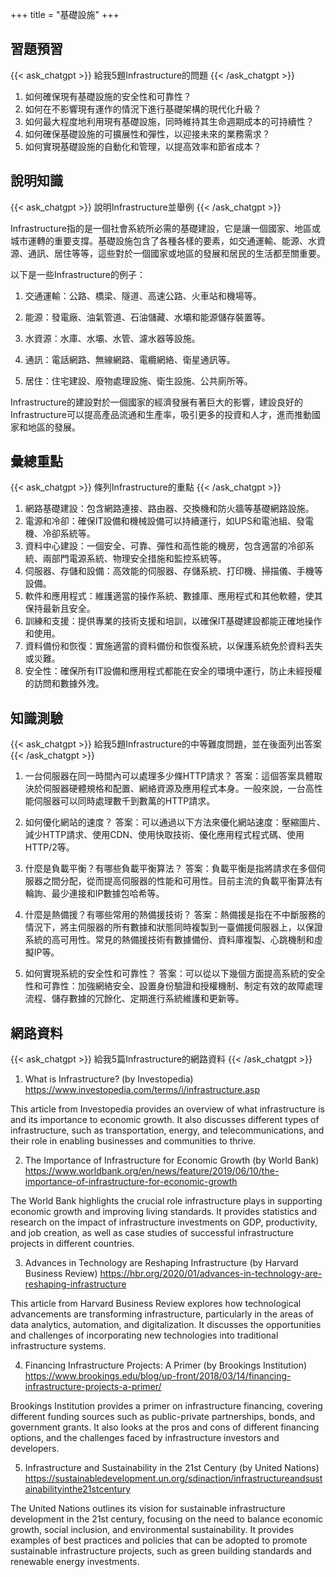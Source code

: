 +++
title = "基礎設施"
+++
## 習題預習
{{< ask_chatgpt >}}
給我5題Infrastructure的問題
{{< /ask_chatgpt >}}



1. 如何確保現有基礎設施的安全性和可靠性？
2. 如何在不影響現有運作的情況下進行基礎架構的現代化升級？
3. 如何最大程度地利用現有基礎設施，同時維持其生命週期成本的可持續性？
4. 如何確保基礎設施的可擴展性和彈性，以迎接未來的業務需求？
5. 如何實現基礎設施的自動化和管理，以提高效率和節省成本？   

## 說明知識
{{< ask_chatgpt >}}
說明Infrastructure並舉例
{{< /ask_chatgpt >}}



Infrastructure指的是一個社會系統所必需的基礎建設，它是讓一個國家、地區或城市運轉的重要支撐。基礎設施包含了各種各樣的要素，如交通運輸、能源、水資源、通訊、居住等等，這些對於一個國家或地區的發展和居民的生活都至關重要。

以下是一些Infrastructure的例子：

1. 交通運輸：公路、橋梁、隧道、高速公路、火車站和機場等。

2. 能源：發電廠、油氣管道、石油儲藏、水壩和能源儲存裝置等。

3. 水資源：水庫、水壩、水管、濾水器等設施。

4. 通訊：電話網路、無線網路、電纜網絡、衛星通訊等。

5. 居住：住宅建設、廢物處理設施、衛生設施、公共廁所等。

Infrastructure的建設對於一個國家的經濟發展有著巨大的影響，建設良好的Infrastructure可以提高產品流通和生產率，吸引更多的投資和人才，進而推動國家和地區的發展。   

## 彙總重點
{{< ask_chatgpt >}}
條列Infrastructure的重點
{{< /ask_chatgpt >}}



1. 網路基礎建設：包含網路連接、路由器、交換機和防火牆等基礎網路設施。
2. 電源和冷卻：確保IT設備和機械設備可以持續運行，如UPS和電池組、發電機、冷卻系統等。
3. 資料中心建設：一個安全、可靠、彈性和高性能的機房，包含適當的冷卻系統、兩部門電源系統、物理安全措施和監控系統等。
4. 伺服器、存儲和設備：高效能的伺服器、存儲系統、打印機、掃描儀、手機等設備。
5. 軟件和應用程式：維護適當的操作系統、數據庫、應用程式和其他軟體，使其保持最新且安全。
6. 訓練和支援：提供專業的技術支援和培訓，以確保IT基礎建設都能正確地操作和使用。
7. 資料備份和恢復：實施適當的資料備份和恢復系統，以保護系統免於資料丟失或災難。
8. 安全性：確保所有IT設備和應用程式都能在安全的環境中運行，防止未經授權的訪問和數據外洩。   

## 知識測驗
{{< ask_chatgpt >}}
給我5題Infrastructure的中等難度問題，並在後面列出答案
{{< /ask_chatgpt >}}



1. 一台伺服器在同一時間內可以處理多少條HTTP請求？
答案：這個答案具體取決於伺服器硬體規格和配置、網絡資源及應用程式本身。一般來說，一台高性能伺服器可以同時處理數千到數萬的HTTP請求。

2. 如何優化網站的速度？
答案：可以通過以下方法來優化網站速度：壓縮圖片、減少HTTP請求、使用CDN、使用快取技術、優化應用程式程式碼、使用HTTP/2等。

3. 什麼是負載平衡？有哪些負載平衡算法？
答案：負載平衡是指將請求在多個伺服器之間分配，從而提高伺服器的性能和可用性。目前主流的負載平衡算法有輪詢、最少連接和IP數據包哈希等。

4. 什麼是熱備援？有哪些常用的熱備援技術？
答案：熱備援是指在不中斷服務的情況下，將主伺服器的所有數據和狀態同時複製到一臺備援伺服器上，以保證系統的高可用性。常見的熱備援技術有數據備份、資料庫複製、心跳機制和虛擬IP等。

5. 如何實現系統的安全性和可靠性？
答案：可以從以下幾個方面提高系統的安全性和可靠性：加強網絡安全、設置身份驗證和授權機制、制定有效的故障處理流程、儲存數據的冗餘化、定期進行系統維護和更新等。   

## 網路資料
{{< ask_chatgpt >}}
給我5篇Infrastructure的網路資料
{{< /ask_chatgpt >}}



1. What is Infrastructure? (by Investopedia)
https://www.investopedia.com/terms/i/infrastructure.asp

This article from Investopedia provides an overview of what infrastructure is and its importance to economic growth. It also discusses different types of infrastructure, such as transportation, energy, and telecommunications, and their role in enabling businesses and communities to thrive.

2. The Importance of Infrastructure for Economic Growth (by World Bank)
https://www.worldbank.org/en/news/feature/2019/06/10/the-importance-of-infrastructure-for-economic-growth

The World Bank highlights the crucial role infrastructure plays in supporting economic growth and improving living standards. It provides statistics and research on the impact of infrastructure investments on GDP, productivity, and job creation, as well as case studies of successful infrastructure projects in different countries.

3. Advances in Technology are Reshaping Infrastructure (by Harvard Business Review)
https://hbr.org/2020/01/advances-in-technology-are-reshaping-infrastructure

This article from Harvard Business Review explores how technological advancements are transforming infrastructure, particularly in the areas of data analytics, automation, and digitalization. It discusses the opportunities and challenges of incorporating new technologies into traditional infrastructure systems.

4. Financing Infrastructure Projects: A Primer (by Brookings Institution)
https://www.brookings.edu/blog/up-front/2018/03/14/financing-infrastructure-projects-a-primer/

Brookings Institution provides a primer on infrastructure financing, covering different funding sources such as public-private partnerships, bonds, and government grants. It also looks at the pros and cons of different financing options, and the challenges faced by infrastructure investors and developers.

5. Infrastructure and Sustainability in the 21st Century (by United Nations)
https://sustainabledevelopment.un.org/sdinaction/infrastructureandsustainabilityinthe21stcentury

The United Nations outlines its vision for sustainable infrastructure development in the 21st century, focusing on the need to balance economic growth, social inclusion, and environmental sustainability. It provides examples of best practices and policies that can be adopted to promote sustainable infrastructure projects, such as green building standards and renewable energy investments.   

